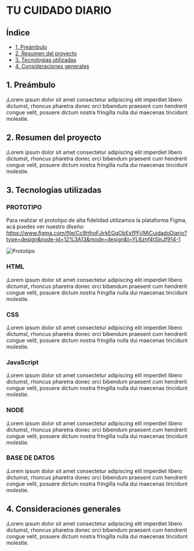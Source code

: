 # TU CUIDADO DIARIO

## Índice

* [1. Preámbulo](#1-preámbulo)
* [2. Resumen del proyecto](#2-resumen-del-proyecto)
* [3. Tecnologías utilizadas](#3-tecnologías-utilizadas)
* [4. Consideraciones generales](#4-consideraciones-generales)





## 1. Preámbulo
¡Lorem ipsum dolor sit amet consectetur adipiscing elit imperdiet libero dictumst, rhoncus pharetra donec orci bibendum praesent cum hendrerit congue velit, posuere dictum nostra fringilla nulla dui maecenas tincidunt molestie.

## 2. Resumen del proyecto
¡Lorem ipsum dolor sit amet consectetur adipiscing elit imperdiet libero dictumst, rhoncus pharetra donec orci bibendum praesent cum hendrerit congue velit, posuere dictum nostra fringilla nulla dui maecenas tincidunt molestie.

## 3. Tecnologías utilizadas

### PROTOTIPO

Para realizar el prototipo de  alta fidelidad utilizamos la plataforma Figma, acá puedes ver nuestro diseño:
https://www.figma.com/file/Cc9HhoFJirkEGqObEsfPFj/MiCuidadoDiario?type=design&node-id=12%3A13&mode=design&t=YL6znf4tSlnJf914-1

![Prototipo](./utilities/img/pantallas/P1.png)

### HTML
¡Lorem ipsum dolor sit amet consectetur adipiscing elit imperdiet libero dictumst, rhoncus pharetra donec orci bibendum praesent cum hendrerit congue velit, posuere dictum nostra fringilla nulla dui maecenas tincidunt molestie.

### CSS
¡Lorem ipsum dolor sit amet consectetur adipiscing elit imperdiet libero dictumst, rhoncus pharetra donec orci bibendum praesent cum hendrerit congue velit, posuere dictum nostra fringilla nulla dui maecenas tincidunt molestie.

### JavaScript
¡Lorem ipsum dolor sit amet consectetur adipiscing elit imperdiet libero dictumst, rhoncus pharetra donec orci bibendum praesent cum hendrerit congue velit, posuere dictum nostra fringilla nulla dui maecenas tincidunt molestie.

### NODE
¡Lorem ipsum dolor sit amet consectetur adipiscing elit imperdiet libero dictumst, rhoncus pharetra donec orci bibendum praesent cum hendrerit congue velit, posuere dictum nostra fringilla nulla dui maecenas tincidunt molestie.

### BASE DE DATOS
¡Lorem ipsum dolor sit amet consectetur adipiscing elit imperdiet libero dictumst, rhoncus pharetra donec orci bibendum praesent cum hendrerit congue velit, posuere dictum nostra fringilla nulla dui maecenas tincidunt molestie.


## 4. Consideraciones generales
¡Lorem ipsum dolor sit amet consectetur adipiscing elit imperdiet libero dictumst, rhoncus pharetra donec orci bibendum praesent cum hendrerit congue velit, posuere dictum nostra fringilla nulla dui maecenas tincidunt molestie.
